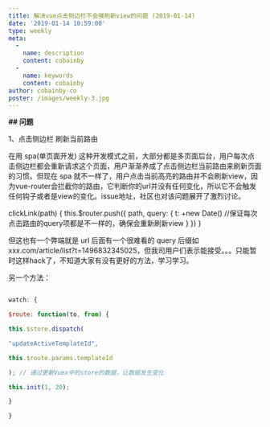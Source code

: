 ```yaml
---
title: 解决vue点击侧边栏不会强刷新view的问题 (2019-01-14)
date: '2019-01-14 10:59:00'
type: weekly
meta:
  -
    name: description
    content: cobainby
  -
    name: keywords
    content: cobainby
author: cobainby-co
poster: /images/weekly-3.jpg
---
```


**## 问题**



1、点击侧边栏 刷新当前路由

在用 spa(单页面开发) 这种开发模式之前，大部分都是多页面后台，用户每次点击侧边栏都会重新请求这个页面，用户渐渐养成了点击侧边栏当前路由来刷新页面的习惯。但现在 spa 就不一样了，用户点击当前高亮的路由并不会刷新view，因为vue-router会拦截你的路由，它判断你的url并没有任何变化，所以它不会触发任何钩子或者是view的变化。issue地址，社区也对该问题展开了激烈讨论。





clickLink(path) { this.$router.push({ path, query: { t: +new Date() //保证每次点击路由的query项都是不一样的，确保会重新刷新view } }) } 

但这也有一个弊端就是 url 后面有一个很难看的 query 后缀如 xxx.com/article/list?t=1496832345025，但我司用户们表示能接受。。。只能暂时这样hack了，不知道大家有没有更好的方法，学习学习。



另一个方法：

```javascript

watch: {

$route: function(to, from) {

this.$store.dispatch(

"updateActiveTemplateId",

this.$route.params.templateId

); // 通过更新Vuex中的store的数据，让数据发生变化

this.init(1, 20);

}

}
```

